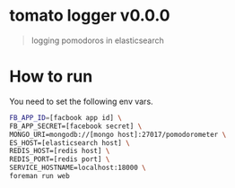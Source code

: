 # tomato logger v0.0.0

> logging pomodoros in elasticsearch

# How to run

You need to set the following env vars.

```sh
FB_APP_ID=[facbook app id] \
FB_APP_SECRET=[facebook secret] \
MONGO_URI=mongodb://[mongo host]:27017/pomodorometer \
ES_HOST=[elasticsearch host] \
REDIS_HOST=[redis host] \
REDIS_PORT=[redis port] \
SERVICE_HOSTNAME=localhost:18000 \
foreman run web
```
